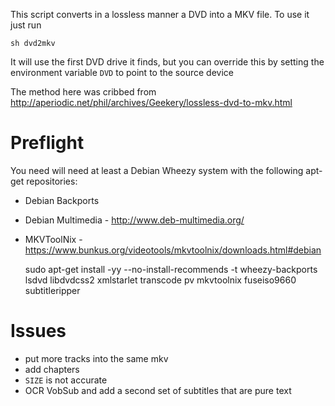 This script converts in a lossless manner a DVD into a MKV file.  To use it just run

    sh dvd2mkv

It will use the first DVD drive it finds, but you can override this by setting the environment variable `DVD` to point to the source device

The method here was cribbed from http://aperiodic.net/phil/archives/Geekery/lossless-dvd-to-mkv.html

# Preflight

You need will need at least a Debian Wheezy system with the following apt-get repositories:
 * Debian Backports
 * Debian Multimedia - http://www.deb-multimedia.org/
 * MKVToolNix - https://www.bunkus.org/videotools/mkvtoolnix/downloads.html#debian

    sudo apt-get install -yy --no-install-recommends -t wheezy-backports lsdvd libdvdcss2 xmlstarlet transcode pv mkvtoolnix fuseiso9660 subtitleripper

# Issues

 * put more tracks into the same mkv
 * add chapters
 * `SIZE` is not accurate
 * OCR VobSub and add a second set of subtitles that are pure text
